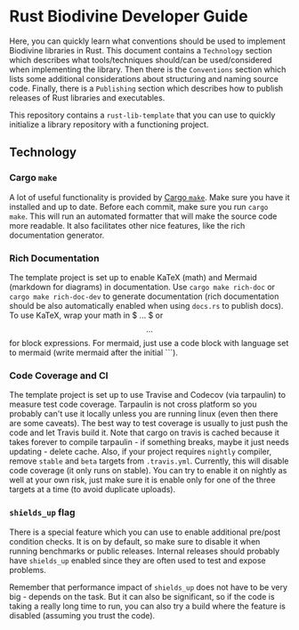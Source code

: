 # Rust Biodivine Developer Guide

Here, you can quickly learn what conventions should be used to implement Biodivine libraries in Rust. This document contains a `Technology` section which describes what tools/techniques should/can be used/considered when implementing the library. Then there is the `Conventions` section which lists some additional considerations about structuring and naming source code. Finally, there is a `Publishing` section which describes how to publish releases of Rust libraries and executables.

This repository contains a `rust-lib-template` that you can use to quickly initialize a library repository with a functioning project.

## Technology

### Cargo `make`

A lot of useful functionality is provided by [Cargo `make`](https://github.com/sagiegurari/cargo-make). Make sure you have it installed and up to date. Before each commit, make sure you run `cargo make`. This will run an automated formatter that will make the source code more readable. It also facilitates other nice features, like the rich documentation generator.

### Rich Documentation

The template project is set up to enable KaTeX (math) and Mermaid (markdown for diagrams) in documentation. Use `cargo make rich-doc` or `cargo make rich-doc-dev` to generate documentation (rich documentation should be also automatically enabled when using `docs.rs` to publish docs). To use KaTeX, wrap your math in $ ... $ or $$ ... $$ for block expressions. For mermaid, just use a code block with language set to mermaid (write mermaid after the initial \`\`\`).

### Code Coverage and CI

The template project is set up to use Travise and Codecov (via tarpaulin) to measure test code coverage. Tarpaulin is not cross platform so you probably can't use it locally unless 
you are running linux (even then there are some caveats). The best way to test coverage is usually to just push the code and let Travis build it. Note that cargo on travis is cached because it takes forever to compile tarpaulin - if something breaks, maybe it just needs updating - delete cache. Also, if your project requires `nightly` compiler, remove `stable` and `beta` targets from `.travis.yml`. Currently, this will disable code coverage (it only runs on stable). You can try to enable it on nightly as well at your own risk, just make sure it is enable only for one of the three targets at a time (to avoid duplicate uploads).

### `shields_up` flag

There is a special feature which you can use to enable additional pre/post
condition checks. It is on by default, so make sure to disable it when
running benchmarks or public releases. Internal releases should probably
have `shields_up` enabled since they are often used to test and expose problems.

Remember that performance impact of `shields_up` does not have to be very
big - depends on the task. But it can also be significant, so if the code is 
taking a really long time to run, you can also try a build where the feature 
is disabled (assuming you trust the code).



